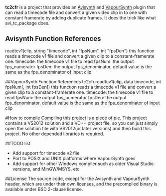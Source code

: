 **tc2cfr** is a project that provides an [Avisynth](http://www.avisynth.org) and [VapourSynth](http://www.vapoursynth.com/) plugin that can read a timecode file and convert a given video clip in to one with constant framerate by adding duplicate frames. It does the trick like what avi_tc_package does.

## Avisynth Function References

readtcv1(clip, string "timecode", int "fpsNum", int "fpsDen")
this function reads a timecode v1 file and convert a given clip to a constant-framerate one.
timecode: the timecode v1 file to read
fpsNum: the output fps_numerator
fpsDen: the output fps_denominator, default value is the same as the fps_denominator of input clip

##VapourSynth Function References
tc2cfr.readtcv1(clip, data timecode, int fpsNum[, int fpsDen])
this function reads a timecode v1 file and convert a given clip to a constant-framerate one.
timecode: the timecode v1 file to read
fpsNum: the output fps_numerator
fpsDen: the output fps_denominator, default value is the same as the fps_denominator of input clip

#How to compile
Compiling this project is a piece of pie. This project contains a VS2012 solution and a VC++ project file, so you can just simply open the solution file with VS2012(or later versions) and then build this project. No other depended libraries is required.

##TODO list
* Add support for timecode v2 file
* Port to POSIX and UNIX platforms where VapourSynth goes
* Add support for other Windows compiler such as older Visual Studio versions, and MinGW/MSYS, etc

##License
The source code, except for the Avisynth and VapourSynth header, which are under their own licenses, and the precompiled binary is available under BSD 2-clause license.